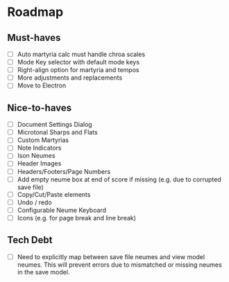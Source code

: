 # Roadmap

## Must-haves
- [ ] Auto martyria calc must handle chroa scales
- [ ] Mode Key selector with default mode keys
- [ ] Right-align option for martyria and tempos
- [ ] More adjustments and replacements
- [ ] Move to Electron

## Nice-to-haves
- [ ] Document Settings Dialog
- [ ] Microtonal Sharps and Flats
- [ ] Custom Martyrias
- [ ] Note Indicators
- [ ] Ison Neumes
- [ ] Header Images
- [ ] Headers/Footers/Page Numbers
- [ ] Add empty neume box at end of score if missing (e.g. due to corrupted save file)
- [ ] Copy/Cut/Paste elements
- [ ] Undo / redo
- [ ] Configurable Neume Keyboard
- [ ] Icons (e.g. for page break and line break)

## Tech Debt
- [ ] Need to explicitly map between save file neumes and view model neumes. This will prevent errors due to mismatched or missing neumes in the save model.
